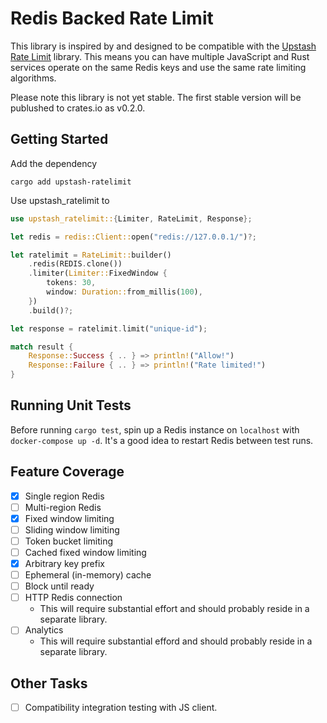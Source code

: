 # Redis Backed Rate Limit

This library is inspired by and designed to be compatible with the [Upstash Rate Limit](https://github.com/upstash/ratelimit) library. This means you can have multiple JavaScript and Rust services operate on the same Redis keys and use the same rate limiting algorithms.

Please note this library is not yet stable. The first stable version will be publushed to crates.io as v0.2.0.

## Getting Started

Add the dependency

```shell
cargo add upstash-ratelimit
```

Use upstash_ratelimit to

```rust
use upstash_ratelimit::{Limiter, RateLimit, Response};

let redis = redis::Client::open("redis://127.0.0.1/")?;

let ratelimit = RateLimit::builder()
    .redis(REDIS.clone())
    .limiter(Limiter::FixedWindow {
        tokens: 30,
        window: Duration::from_millis(100),
    })
    .build()?;

let response = ratelimit.limit("unique-id");

match result {
    Response::Success { .. } => println!("Allow!")
    Response::Failure { .. } => println!("Rate limited!")
}
```

## Running Unit Tests

Before running `cargo test`, spin up a Redis instance on `localhost` with `docker-compose up -d`. It's a good idea to restart Redis between test runs.

## Feature Coverage

- [x] Single region Redis
- [ ] Multi-region Redis
- [x] Fixed window limiting
- [ ] Sliding window limiting
- [ ] Token bucket limiting
- [ ] Cached fixed window limiting
- [x] Arbitrary key prefix
- [ ] Ephemeral (in-memory) cache
- [ ] Block until ready
- [ ] HTTP Redis connection
    - This will require substantial effort and should probably reside in a separate library.
- [ ] Analytics
    - This will require substantial efford and should probably reside in a separate library.

## Other Tasks

- [ ] Compatibility integration testing with JS client.
